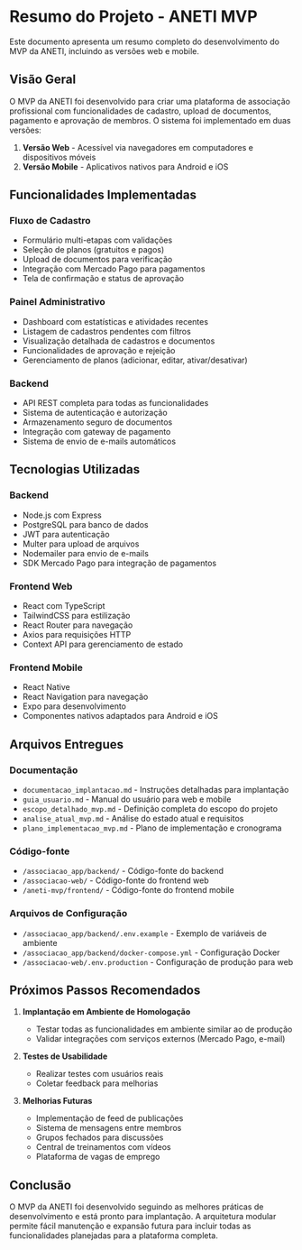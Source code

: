# Resumo do Projeto - ANETI MVP

Este documento apresenta um resumo completo do desenvolvimento do MVP da ANETI, incluindo as versões web e mobile.

## Visão Geral

O MVP da ANETI foi desenvolvido para criar uma plataforma de associação profissional com funcionalidades de cadastro, upload de documentos, pagamento e aprovação de membros. O sistema foi implementado em duas versões:

1. **Versão Web** - Acessível via navegadores em computadores e dispositivos móveis
2. **Versão Mobile** - Aplicativos nativos para Android e iOS

## Funcionalidades Implementadas

### Fluxo de Cadastro
- Formulário multi-etapas com validações
- Seleção de planos (gratuitos e pagos)
- Upload de documentos para verificação
- Integração com Mercado Pago para pagamentos
- Tela de confirmação e status de aprovação

### Painel Administrativo
- Dashboard com estatísticas e atividades recentes
- Listagem de cadastros pendentes com filtros
- Visualização detalhada de cadastros e documentos
- Funcionalidades de aprovação e rejeição
- Gerenciamento de planos (adicionar, editar, ativar/desativar)

### Backend
- API REST completa para todas as funcionalidades
- Sistema de autenticação e autorização
- Armazenamento seguro de documentos
- Integração com gateway de pagamento
- Sistema de envio de e-mails automáticos

## Tecnologias Utilizadas

### Backend
- Node.js com Express
- PostgreSQL para banco de dados
- JWT para autenticação
- Multer para upload de arquivos
- Nodemailer para envio de e-mails
- SDK Mercado Pago para integração de pagamentos

### Frontend Web
- React com TypeScript
- TailwindCSS para estilização
- React Router para navegação
- Axios para requisições HTTP
- Context API para gerenciamento de estado

### Frontend Mobile
- React Native
- React Navigation para navegação
- Expo para desenvolvimento
- Componentes nativos adaptados para Android e iOS

## Arquivos Entregues

### Documentação
- `documentacao_implantacao.md` - Instruções detalhadas para implantação
- `guia_usuario.md` - Manual do usuário para web e mobile
- `escopo_detalhado_mvp.md` - Definição completa do escopo do projeto
- `analise_atual_mvp.md` - Análise do estado atual e requisitos
- `plano_implementacao_mvp.md` - Plano de implementação e cronograma

### Código-fonte
- `/associacao_app/backend/` - Código-fonte do backend
- `/associacao-web/` - Código-fonte do frontend web
- `/aneti-mvp/frontend/` - Código-fonte do frontend mobile

### Arquivos de Configuração
- `/associacao_app/backend/.env.example` - Exemplo de variáveis de ambiente
- `/associacao_app/backend/docker-compose.yml` - Configuração Docker
- `/associacao-web/.env.production` - Configuração de produção para web

## Próximos Passos Recomendados

1. **Implantação em Ambiente de Homologação**
   - Testar todas as funcionalidades em ambiente similar ao de produção
   - Validar integrações com serviços externos (Mercado Pago, e-mail)

2. **Testes de Usabilidade**
   - Realizar testes com usuários reais
   - Coletar feedback para melhorias

3. **Melhorias Futuras**
   - Implementação de feed de publicações
   - Sistema de mensagens entre membros
   - Grupos fechados para discussões
   - Central de treinamentos com vídeos
   - Plataforma de vagas de emprego

## Conclusão

O MVP da ANETI foi desenvolvido seguindo as melhores práticas de desenvolvimento e está pronto para implantação. A arquitetura modular permite fácil manutenção e expansão futura para incluir todas as funcionalidades planejadas para a plataforma completa.
